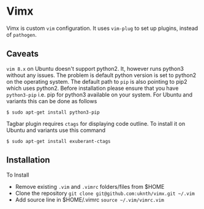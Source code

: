 # Vimx

Vimx is custom `vim` configuration. It uses `vim-plug` to set up plugins, instead of `pathogen`.

## Caveats
`vim 8.x` on Ubuntu doesn't support python2. It, however runs python3 without any issues. The problem is default python version is set to python2 on the operating system. The default path to `pip` is also pointing to pip2 which uses python2. 
Before installation please ensure that you have `python3-pip` i.e. pip for python3 available on your system. 
For Ubuntu and variants this can be done as follows
```
$ sudo apt-get install python3-pip
```


Tagbar plugin requires `ctags` for displaying code outline. To install it on Ubuntu and variants use this command
```
$ sudo apt-get install exuberant-ctags
```

## Installation

To Install 

- Remove existing `.vim` and `.vimrc` folders/files from $HOME
- Clone the repository `git clone git@github.com:uknth/vimx.git ~/.vim`
- Add source line in $HOME/.vimrc `source ~/.vim/vimrc.vim`
